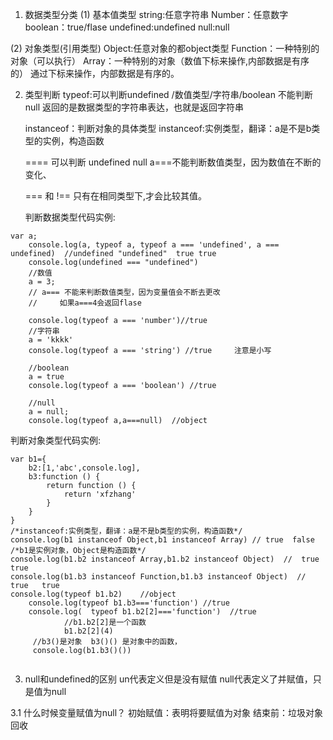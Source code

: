 1. 数据类型分类
(1) 基本值类型
    string:任意字符串
    Number：任意数字
    boolean：true/flase
    undefined:undefined
    null:null
    
(2) 对象类型(引用类型)
    Object:任意对象的都object类型
    Function：一种特别的对象（可以执行）
    Array：一种特别的对象（数值下标来操作,内部数据是有序的）
    通过下标来操作，内部数据是有序的。
    
2. 类型判断
    typeof:可以判断undefined /数值类型/字符串/boolean    不能判断null
            返回的是数据类型的字符串表达，也就是返回字符串
            
    instanceof：判断对象的具体类型
          instanceof:实例类型，翻译：a是不是b类型的实例，构造函数
          
    ==== 可以判断    undefined  null
          a===不能判断数值类型，因为数值在不断的变化、
          
    === 和 !== 只有在相同类型下,才会比较其值。
   
   判断数据类型代码实例:
```
var a;
    console.log(a, typeof a, typeof a === 'undefined', a === undefined)  //undefined "undefined"  true true
    console.log(undefined === "undefined")
    //数值
    a = 3;
    // a=== 不能来判断数值类型，因为变量值会不断去更改
    //     如果a===4会返回flase

    console.log(typeof a === 'number')//true
    //字符串
    a = 'kkkk'
    console.log(typeof a === 'string') //true     注意是小写

    //boolean
    a = true
    console.log(typeof a === 'boolean') //true

    //null
    a = null;
    console.log(typeof a,a===null)  //object
```
 
 
判断对象类型代码实例:
```
var b1={
    b2:[1,'abc',console.log],
    b3:function () {
        return function () {
            return 'xfzhang'
        }
    }
}
/*instanceof:实例类型，翻译：a是不是b类型的实例，构造函数*/
console.log(b1 instanceof Object,b1 instanceof Array) // true  false
/*b1是实例对象，Object是构造函数*/
console.log(b1.b2 instanceof Array,b1.b2 instanceof Object)  //  true   true
console.log(b1.b3 instanceof Function,b1.b3 instanceof Object)  // true   true
console.log(typeof b1.b2)    //object
    console.log(typeof b1.b3==='function') //true
    console.log(  typeof b1.b2[2]==='function')  //true
            //b1.b2[2]是一个函数
            b1.b2[2](4)
     //b3()是对象  b3()() 是对象中的函数，
     console.log(b1.b3()())


```
 
3. null和undefined的区别
    un代表定义但是没有赋值
    null代表定义了并赋值，只是值为null
    
3.1 什么时候变量赋值为null？
    初始赋值：表明将要赋值为对象
    结束前：垃圾对象回收
    

